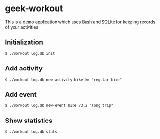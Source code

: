 # geek-workout

This is a demo application which uses Bash and SQLite for keeping records of your activities

## Initialization

`$ ./workout log.db init`

## Add activity

`$ ./workout log.db new-activity bike km "regular bike"`

## Add event

`$ ./workout log.db new-event bike 73.2 "long trip"`

## Show statistics

`$ ./workout log.db stats`
